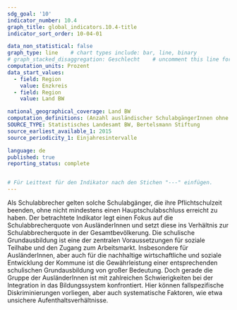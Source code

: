 ```yaml
---
sdg_goal: '10'
indicator_number: 10.4
graph_title: global_indicators.10.4-title 
indicator_sort_order: 10-04-01

data_non_statistical: false
graph_type: line    # chart types include: bar, line, binary
# graph_stacked_disaggregation: Geschlecht    # uncomment this line for stacked bars. eplace "Geschlecht" with the field of aggregation.
computation_units: Prozent
data_start_values:
  - field: Region
    value: Enzkreis
  - field: Region
    value: Land BW

national_geographical_coverage: Land BW
computation_definitions: (Anzahl ausländischer SchulabgängerInnen ohne Hauptschulabschluss / Anzahl ausländischer SchulabgängerInnen insgesamt) / (Anzahl SchulabgängerInnen ohne Hauptschulabschluss insgesamt / Anzahl SchulabgängerInnen insgesamt) * 100
SOURCE_TYPE: Statistisches Landesamt BW, Bertelsmann Stiftung
source_earliest_available_1: 2015
source_periodicity_1: Einjahresintervalle

language: de   
published: true
reporting_status: complete


# Für Leittext für den Indikator nach den Stichen "---" einfügen.
---
```


Als Schulabbrecher gelten solche Schulabgänger, die ihre Pflichtschulzeit beenden, ohne nicht mindestens einen Hauptschulabschluss erreicht zu haben. Der betrachtete Indikator legt einen Fokus auf die Schulabbrecherquote von AusländerInnen und setzt diese ins Verhältnis zur Schulabbrecherquote in der Gesamtbevölkerung.
Die schulische Grundausbildung ist eine der zentralen Voraussetzungen für soziale Teilhabe und den Zugang zum Arbeitsmarkt. Insbesondere für AusländerInnen, aber auch für die nachhaltige wirtschaftliche und soziale Entwicklung der Kommune ist die Gewährleistung einer entsprechenden schulischen Grundausbildung von großer Bedeutung. Doch gerade die Gruppe der AusländerInnen ist mit zahlreichen Schwierigkeiten bei der Integration in das Bildungssystem konfrontiert. Hier können fallspezifische Diskriminierungen vorliegen, aber auch systematische Faktoren, wie etwa unsichere Aufenthaltsverhältnisse.